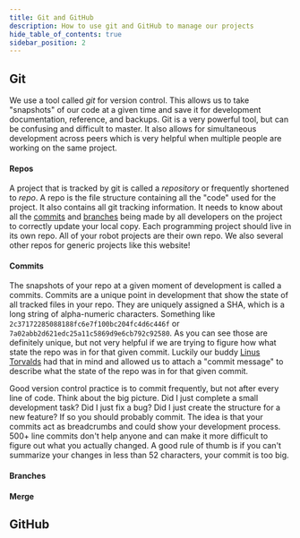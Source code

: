 ```yaml
---
title: Git and GitHub
description: How to use git and GitHub to manage our projects
hide_table_of_contents: true
sidebar_position: 2
---
```


## Git
We use a tool called *git* for version control. This allows us to take "snapshots" of our code at a given time and save it for development documentation, reference, and backups. Git is a very powerful tool, but can be confusing and difficult to master. It also allows for simultaneous development across peers which is very helpful when multiple people are working on the same project.

#### Repos
A project that is tracked by git is called a *repository* or frequently shortened to *repo*. A repo is the file structure containing all the "code" used for the project. It also contains all git tracking information. It needs to know about all the [commits](#commits) and [branches](#branches) being made by all developers on the project to correctly update your local copy. Each programming project should live in its own repo. All of your robot projects are their own repo. We also several other repos for generic projects like this website!

#### Commits
The snapshots of your repo at a given moment of development is called a commits. Commits are a unique point in development that show the state of all tracked files in your repo. They are uniquely assigned a SHA, which is a long string of alpha-numeric characters. Something like `2c37172285088188fc6e7f100bc204fc4d6c446f` or `7a02abb2d621edc25a11c5869d9e6cb792c92580`. As you can see those are definitely unique, but not very helpful if we are trying to figure how what state the repo was in for that given commit. Luckily our buddy [Linus Torvalds](https://en.wikipedia.org/wiki/Linus_Torvalds) had that in mind and allowed us to attach a "commit message" to describe what the state of the repo was in for that given commit.

Good version control practice is to commit frequently, but not after every line of code. Think about the big picture. Did I just complete a small development task? Did I just fix a bug? Did I just create the structure for a new feature? If so you should probably commit. The idea is that your commits act as breadcrumbs and could show your development process. 500+ line commits don't help anyone and can make it more difficult to figure out what you actually changed. A good rule of thumb is if you can't summarize your changes in less than 52 characters, your commit is too big.

#### Branches


#### Merge


## GitHub
